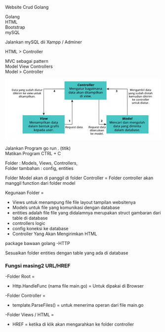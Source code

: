 Website Crud Golang

Golang<br>
HTML<br>
Bootstrap<br>
mySQL<br>

Jalankan mySQL dii Xampp / Adminer <br>


HTML > Controller

MVC sebagai pattern<br>
Model View Controllers<br>
Model > Controller

![mvc](/mvc.png)

Jalankan Program go run . (titik)<br>
Matikan Program CTRL + C

Folder  : Models, Views, Controllers, <br>
Folder tambahan : config, entities

Folder Model akan di panggil di folder Controller = Folder controller akan manggil function dari folder model

Kegunaan Folder = 
   - Views untuk menampung file file layout tampilan websitenya
   - Models untuk file yang komunikasi dengan database
   - entities adalah file file yang didalamnya merupakan struct gambaran dari table di database
   - controllers logic
   - config koneksi ke database
   - Controller Yang Akan Mengirimkan HTML 


package bawaan golang 
   -HTTP 
<br>

Sesuaikan folder entities dengan table yang ada di database




  ###  Fungsi masing2 URL/HREF 


-Folder Root = 
   -  Http.HandleFunc  (nama file main.go)
         = Untuk dipakai di Browser

-Folder Controller = 
   - template.ParseFiles()
         = untuk menerima operan dari file main.go 

-Folder Views / HTML = 
   - HREF
         = ketika di klik akan mengarahkan ke folder controller



